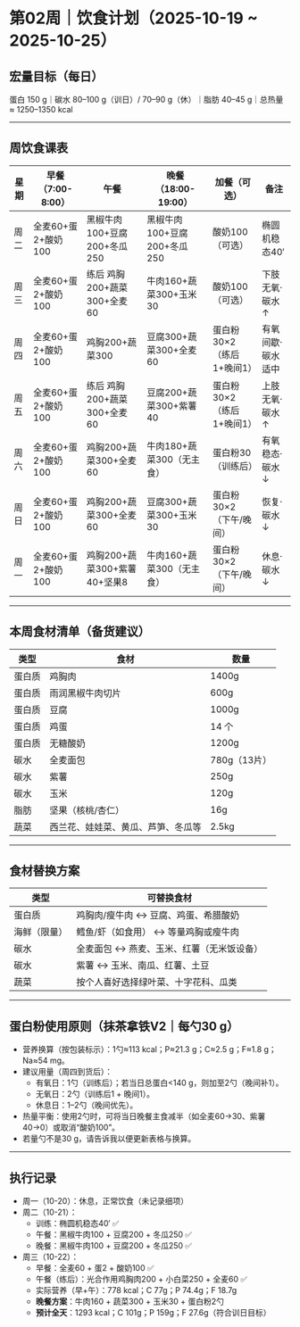# 第02周｜饮食计划（2025-10-19 ~ 2025-10-25）

## 宏量目标（每日）
蛋白 150 g｜碳水 80–100 g（训日）/ 70–90 g（休）｜脂肪 40–45 g｜总热量 ≈ 1250–1350 kcal

---

## 周饮食课表

| 星期 | 早餐（7:00-8:00） | 午餐 | 晚餐（18:00-19:00） | 加餐（可选） | 备注 |
|------|------------------|------|-------------------|-------------|------|
| 周二 | 全麦60+蛋2+酸奶100 | 黑椒牛肉100+豆腐200+冬瓜250 | 黑椒牛肉100+豆腐200+冬瓜250 | 酸奶100（可选） | 椭圆机稳态40′ |
| 周三 | 全麦60+蛋2+酸奶100 | 练后 鸡胸200+蔬菜300+全麦60 | 牛肉160+蔬菜300+玉米30 | 酸奶100（可选） | 下肢无氧·碳水↑ |
| 周四 | 全麦60+蛋2+酸奶100 | 鸡胸200+蔬菜300 | 豆腐300+蔬菜300+全麦60 | 蛋白粉30×2（练后1+晚间1） | 有氧间歇·碳水适中 |
| 周五 | 全麦60+蛋2+酸奶100 | 练后 鸡胸200+蔬菜300+全麦60 | 豆腐200+蔬菜300+紫薯40 | 蛋白粉30×2（练后1+晚间1） | 上肢无氧·碳水↑ |
| 周六 | 全麦60+蛋2+酸奶100 | 鸡胸200+蔬菜300+全麦60 | 牛肉180+蔬菜300（无主食） | 蛋白粉30（训练后） | 有氧稳态·碳水↓ |
| 周日 | 全麦60+蛋2+酸奶100 | 鸡胸200+蔬菜300+全麦60 | 豆腐300+蔬菜300+玉米30 | 蛋白粉30×2（下午/晚间） | 恢复·碳水↓ |
| 周一 | 全麦60+蛋2+酸奶100 | 鸡胸200+蔬菜300+紫薯40+坚果8 | 牛肉160+蔬菜300（无主食） | 蛋白粉30×2（下午/晚间） | 休息·碳水↓ |

---

## 本周食材清单（备货建议）

| 类型 | 食材 | 数量 |
|------|------|------|
| 蛋白质 | 鸡胸肉 | 1400g |
| 蛋白质 | 雨润黑椒牛肉切片 | 600g |
| 蛋白质 | 豆腐 | 1000g |
| 蛋白质 | 鸡蛋 | 14 个 |
| 蛋白质 | 无糖酸奶 | 1200g |
| 碳水 | 全麦面包 | 780g（13片） |
| 碳水 | 紫薯 | 250g |
| 碳水 | 玉米 | 120g |
| 脂肪 | 坚果（核桃/杏仁） | 16g |
| 蔬菜 | 西兰花、娃娃菜、黄瓜、芦笋、冬瓜等 | 2.5kg |

---

## 食材替换方案

| 类型 | 可替换食材 |
|------|-------------|
| 蛋白质 | 鸡胸肉/瘦牛肉 ↔ 豆腐、鸡蛋、希腊酸奶 |
| 海鲜（限量） | 鳕鱼/虾（如食用） ↔ 等量鸡胸或瘦牛肉 |
| 碳水 | 全麦面包 ↔ 燕麦、玉米、红薯（无米饭设备） |
| 碳水 | 紫薯 ↔ 玉米、南瓜、红薯、土豆 |
| 蔬菜 | 按个人喜好选择绿叶菜、十字花科、瓜类 |

---

## 蛋白粉使用原则（抹茶拿铁V2｜每勺30 g）

- 营养换算（按包装标示）：1勺≈113 kcal；P≈21.3 g；C≈2.5 g；F≈1.8 g；Na≈54 mg。
- 建议用量（周四到货后）：
  - 有氧日：1勺（训练后）；若当日总蛋白<140 g，则加至2勺（晚间补1）。
  - 无氧日：2勺（训练后1 + 晚间1）。
  - 休息日：1–2勺（晚间优先）。
- 热量平衡：使用2勺时，可将当日晚餐主食减半（如全麦60→30、紫薯40→0）或取消“酸奶100”。
- 若量勺不是30 g，请告诉我以便更新表格与换算。

---

## 执行记录

- 周一（10-20）：休息，正常饮食（未记录细项）
- 周二（10-21）：
  - 训练：椭圆机稳态40′ ✅
  - 午餐：黑椒牛肉100 + 豆腐200 + 冬瓜250 ✅
  - 晚餐：黑椒牛肉100 + 豆腐200 + 冬瓜250 ✅
- 周三（10-22）：
  - 早餐：全麦60 + 蛋2 + 酸奶100 ✅
  - 午餐（练后）：光合作用鸡胸肉200 + 小白菜250 + 全麦60 ✅
  - 实际营养（早+午）：778 kcal；C 77g；P 74.4g；F 18.7g
  - **晚餐方案**：牛肉160 + 蔬菜300 + 玉米30 + 蛋白粉2勺
  - **预计全天**：1293 kcal；C 101g；P 159g；F 27.6g（符合训日目标）


